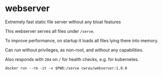 # webserver
Extremely fast static file server without any bloat features

This webserver serves all files under `/serve`.

To improve performance, on startup it loads all files lying there into memory.

Can run without privileges, as non-root, and without any capabilities.

Also responds with `204` on `/` for health checks, e.g. for kubernetes.

`docker run --rm -it -v $PWD:/serve cwrau/webserver:1.0.0`
